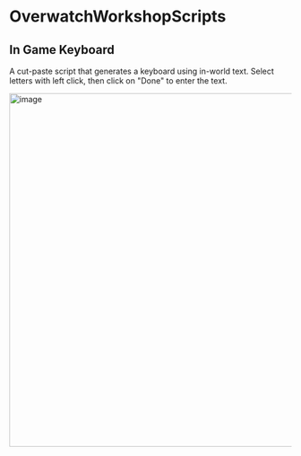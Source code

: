 # OverwatchWorkshopScripts

## In Game Keyboard
A cut-paste script that generates a keyboard using in-world text. Select letters with left click, then click on "Done" to enter the text.

<img src="https://user-images.githubusercontent.com/47000850/105918375-d0d84400-6001-11eb-84ca-d3b46e0bac3c.png" alt="image" width="630"/>


